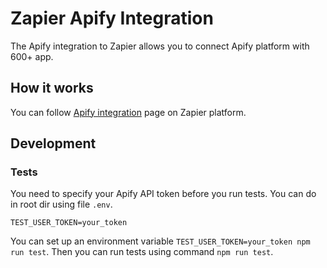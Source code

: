 # Zapier Apify Integration

The Apify integration to Zapier allows you to connect Apify platform with 600+ app.

## How it works

You can follow [Apify integration](https://zapier.com/apps/Apify/integrations) page on Zapier platform.


## Development

### Tests

You need to specify your Apify API token before you run tests.
You can do in root dir using file `.env`.
```text
TEST_USER_TOKEN=your_token
```
You can set up an environment variable `TEST_USER_TOKEN=your_token npm run test`.
Then you can run tests using command `npm run test`.
